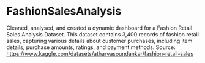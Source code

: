 # FashionSalesAnalysis
Cleaned, analysed, and created a dynamic dashboard for a Fashion Retail Sales Analysis Dataset.
This dataset contains 3,400 records of fashion retail sales, capturing various details about customer purchases, including item details, purchase amounts, ratings, and payment methods. 
Source: https://www.kaggle.com/datasets/atharvasoundankar/fashion-retail-sales
